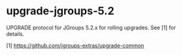 # upgrade-jgroups-5.2
UPGRADE protocol for JGroups 5.2.x for rolling upgrades. See
[1] for details.

[1] https://github.com/jgroups-extras/upgrade-common

